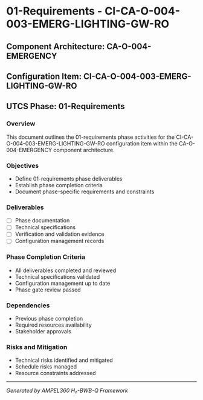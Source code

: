 # 01-Requirements - CI-CA-O-004-003-EMERG-LIGHTING-GW-RO

## Component Architecture: CA-O-004-EMERGENCY
## Configuration Item: CI-CA-O-004-003-EMERG-LIGHTING-GW-RO
## UTCS Phase: 01-Requirements

### Overview
This document outlines the 01-requirements phase activities for the CI-CA-O-004-003-EMERG-LIGHTING-GW-RO configuration item within the CA-O-004-EMERGENCY component architecture.

### Objectives
- Define 01-requirements phase deliverables
- Establish phase completion criteria
- Document phase-specific requirements and constraints

### Deliverables
- [ ] Phase documentation
- [ ] Technical specifications
- [ ] Verification and validation evidence
- [ ] Configuration management records

### Phase Completion Criteria
- All deliverables completed and reviewed
- Technical specifications validated
- Configuration management up to date
- Phase gate review passed

### Dependencies
- Previous phase completion
- Required resources availability
- Stakeholder approvals

### Risks and Mitigation
- Technical risks identified and mitigated
- Schedule risks managed
- Resource constraints addressed

---
*Generated by AMPEL360 H₂-BWB-Q Framework*

